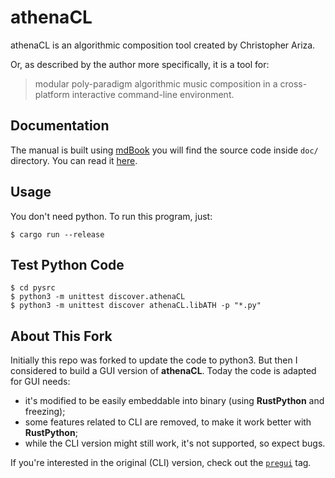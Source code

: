 # athenaCL

athenaCL is an algorithmic composition tool created by Christopher Ariza.

Or, as described by the author more specifically, it is a tool for:
> modular poly-paradigm algorithmic music composition in a cross-platform
> interactive command-line environment.




## Documentation

The manual is built using [mdBook](https://rust-lang.github.io/mdBook) you will
find the source code inside `doc/` directory. You can read it 
[here](https://alestsurko.by/athenaCL/).




## Usage

You don't need python. To run this program, just:

```
$ cargo run --release
```




## Test Python Code

```
$ cd pysrc
$ python3 -m unittest discover.athenaCL
$ python3 -m unittest discover athenaCL.libATH -p "*.py"
```




## About This Fork

Initially this repo was forked to update the code to python3. But then I
considered to build a GUI version of **athenaCL**. Today the code is adapted for
GUI needs:

- it's modified to be easily embeddable into binary (using **RustPython** and
  freezing);
- some features related to CLI are removed, to make it work better with
  **RustPython**;
- while the CLI version might still work, it's not supported, so expect bugs.

If you're interested in the original (CLI) version, check out the
[`pregui`](https://github.com/ales-tsurko/athenaCL/releases/tag/pregui) tag.
